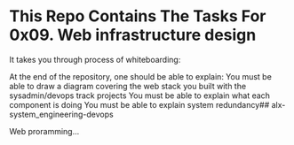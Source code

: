 # This Repo Contains The Tasks For 0x09. Web infrastructure design
It takes you through process of whiteboarding:

At the end of the repository, one should be able to explain:
    You must be able to draw a diagram covering the web stack you built with the sysadmin/devops track projects
    You must be able to explain what each component is doing
    You must be able to explain system redundancy## alx-system_engineering-devops

Web proramming...

